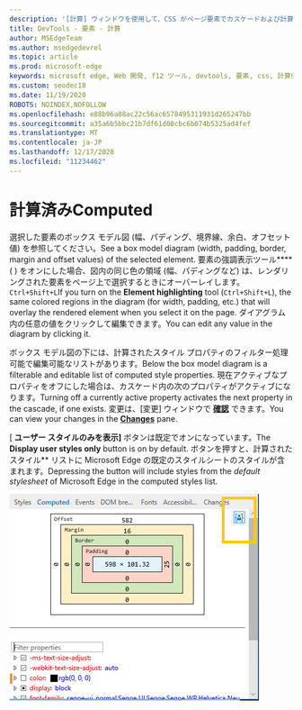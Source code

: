 ```yaml
---
description: '[計算] ウィンドウを使用して、CSS がページ要素でカスケードおよび計算される方法を理解する'
title: DevTools - 要素 - 計算
author: MSEdgeTeam
ms.author: msedgedevrel
ms.topic: article
ms.prod: microsoft-edge
keywords: microsoft edge, Web 開発, f12 ツール, devtools, 要素, css, 計算値, ボックス モデル
ms.custom: seodec18
ms.date: 11/19/2020
ROBOTS: NOINDEX,NOFOLLOW
ms.openlocfilehash: e88b96a08ac22c56ac6578495311931d265247bb
ms.sourcegitcommit: a35a6b5bbc21b7df61d08cbc6b074b5325ad4fef
ms.translationtype: MT
ms.contentlocale: ja-JP
ms.lasthandoff: 12/17/2020
ms.locfileid: "11234462"
---
```

# <span data-ttu-id="58d88-104">計算済み</span><span class="sxs-lookup"><span data-stu-id="58d88-104">Computed</span></span>

<span data-ttu-id="58d88-105">選択した要素のボックス モデル図 (幅、パディング、境界線、余白、オフセット値) を参照してください。</span><span class="sxs-lookup"><span data-stu-id="58d88-105">See a box model diagram (width, padding, border, margin and offset values) of the selected element.</span></span> <span data-ttu-id="58d88-106">要素の強調表示ツール\*\*\*\*( ) をオンにした場合、図内の同じ色の領域 (幅、パディングなど) は、レンダリングされた要素をページ上で選択するときにオーバーレイします。 `Ctrl+Shift+L`</span><span class="sxs-lookup"><span data-stu-id="58d88-106">If you turn on the **Element highlighting** tool (`Ctrl+Shift+L`), the same colored regions in the diagram (for width, padding, etc.) that will overlay the rendered element when you select it on the page.</span></span> <span data-ttu-id="58d88-107">ダイアグラム内の任意の値をクリックして編集できます。</span><span class="sxs-lookup"><span data-stu-id="58d88-107">You can edit any value in the diagram by clicking it.</span></span> 

<span data-ttu-id="58d88-108">ボックス モデル図の下には、計算されたスタイル プロパティのフィルター処理可能で編集可能なリストがあります。</span><span class="sxs-lookup"><span data-stu-id="58d88-108">Below the box model diagram is a filterable and editable list of computed style properties.</span></span> <span data-ttu-id="58d88-109">現在アクティブなプロパティをオフにした場合は、カスケード内の次のプロパティがアクティブになります。</span><span class="sxs-lookup"><span data-stu-id="58d88-109">Turning off a currently active property activates the next property in the cascade, if one exists.</span></span> <span data-ttu-id="58d88-110">変更は、[変更] ウィンドウで [**確認**](./changes.md) できます。</span><span class="sxs-lookup"><span data-stu-id="58d88-110">You can view your changes in the [**Changes**](./changes.md) pane.</span></span>

<span data-ttu-id="58d88-111">[ **ユーザー スタイルのみを表示]** ボタンは既定でオンになっています。</span><span class="sxs-lookup"><span data-stu-id="58d88-111">The **Display user styles only** button is on by default.</span></span> <span data-ttu-id="58d88-112">ボタンを押すと、計算されたスタイル\*\* リストに Microsoft Edge の既定のスタイルシートのスタイルが含まれます。</span><span class="sxs-lookup"><span data-stu-id="58d88-112">Depressing the button will include styles from the *default stylesheet* of Microsoft Edge in the computed styles list.</span></span>

![計算ウィンドウ](../media/elements_computed.png)
